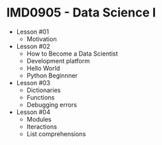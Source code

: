 # IMD0905 - Data Science I

- Lesson #01 
    - Motivation
- Lesson #02
    - How to Become a Data Scientist
    - Development platform
    - Hello World
    - Python Beginnner 
- Lesson #03
    - Dictionaries
    - Functions
    - Debugging errors
- Lesson #04
    - Modules
    - Iteractions
    - List comprehensions

